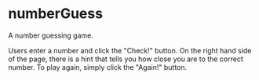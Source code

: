 # numberGuess
A number guessing game.

Users enter a number and click the "Check!" button. 
On the right hand side of the page, there is a hint that tells you how close you are to the correct number. 
To play again, simply click the "Again!" button.
